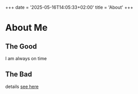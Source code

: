 +++
date = '2025-05-16T14:05:33+02:00'
title = 'About'
+++

# About Me

## The Good

I am always on time

## The Bad

details [see here](/details)